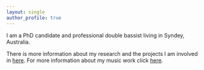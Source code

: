 ```yaml
---
layout: single
author_profile: true
---
```


I am a PhD candidate and professional double bassist living in Syndey, Australia.

There is more information about my research and the projects I am involved in [here](https://jbisits.github.io/research/).
For more information about my music work click [here](https://jbisits.github.io/music/).
